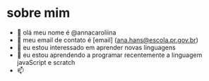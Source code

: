 # sobre mim

- 👋 olá meu nome é @annacaroliina
- 👀  meu email de contato é [email] (ana.hans@escola.pr.gov.br)
- 🌱 eu estou interessado em aprender novas linguagens
- 💞️ eu estou aprendendo a programar recentemente a linguagem javaScript e scratch
- 📫 

